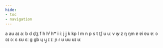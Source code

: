 ```yaml
---
hide:
- toc
- navigation
---
```

a
au
aɪ
aː
b
d
d̠ʒ
f
h
hʲ
hʷ
i
iː
j
j̥
k
kp
l
m
n
p
s
t
t̠ʃ
u
uː
v
w̞
z
ŋ
ŋm
ɐ
ɐi
ɐu
ɐː
ɔ
ɔɪ
ɔː
ɛ
ɛʊ
ɛː
ɡ
ɡb
ɥ
ɥ̥
ɪ
ɪː
ɲ
ɾ
ʊ
ʊu
ʊɪ
ʊː
